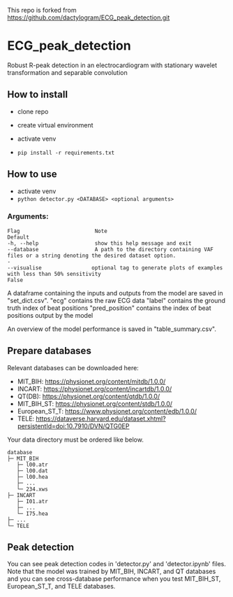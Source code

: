 This repo is forked from https://github.com/dactylogram/ECG_peak_detection.git

# ECG_peak_detection
Robust R-peak detection in an electrocardiogram with stationary wavelet transformation and separable convolution

## How to install

- clone repo
- create virtual environment
- activate venv

- ```` pip install -r requirements.txt ````

## How to use
- activate venv
- ```` python detector.py <DATABASE> <optional arguments> ````

### Arguments:
```
Flag                        Note                                                                                                          Default
-h, --help                  show this help message and exit                
--database                  A path to the directory containing VAF files or a string denoting the desired dataset option.                   -      
--visualise                optional tag to generate plots of examples with less than 50% sensitivity                                      False                          
```

A dataframe containing the inputs and outputs from the model are saved in "set_dict.csv". 
"ecg" contains the raw ECG data
"label" contains the ground truth index of beat positions
"pred_position" contains the index of beat positions output by the model

An overview of the model performance is saved in "table_summary.csv".

## Prepare databases
Relevant databases can be downloaded here:
* MIT_BIH: https://physionet.org/content/mitdb/1.0.0/
* INCART: https://physionet.org/content/incartdb/1.0.0/
* QT(DB): https://physionet.org/content/qtdb/1.0.0/
* MIT_BIH_ST: https://physionet.org/content/stdb/1.0.0/
* European_ST_T: https://www.physionet.org/content/edb/1.0.0/
* TELE: https://dataverse.harvard.edu/dataset.xhtml?persistentId=doi:10.7910/DVN/QTG0EP

Your data directory must be ordered like below.
```
database
├─ MIT_BIH
   ├─ l00.atr
   ├─ l00.dat
   ├─ l00.hea
   ├─ ...
   └─ 234.xws
├─ INCART
   ├─ I01.atr
   ├─ ...
   └─ I75.hea
├─ ...
└─ TELE
```

## Peak detection
You can see peak detection codes in 'detector.py' and 'detector.ipynb' files. Note that the model was trained by MIT_BIH, INCART, and QT databases and you can see cross-database performance when you test MIT_BIH_ST, European_ST_T, and TELE databases.
